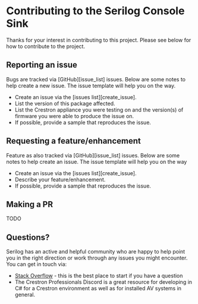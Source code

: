 # Contributing to the Serilog Console Sink

Thanks for your interest in contributing to this project. Please see below for how to contribute to the project.

## Reporting an issue

Bugs are tracked via [GitHub][issue_list] issues.  Below are some notes to help create a new issue.  The issue template will help you on the way.

* Create an issue via the [issues list][create_issue].
* List the version of this package affected.
* List the Crestron appliance you were testing on and the version(s) of firmware you were able to produce the issue on.
* If possible, provide a sample that reproduces the issue.

## Requesting a feature/enhancement

Feature as also tracked via [GitHub][issue_list] issues.  Below are some notes to help create an issue.  The issue template will help you on the way

* Create an issue via the [issues list][create_issue].
* Describe your feature/enhancement.
* If possible, provide a sample that reproduces the issue.

## Making a PR

TODO

## Questions?

Serilog has an active and helpful community who are happy to help point you in the right direction or work through any issues you might encounter. You can get in touch via:

 * [Stack Overflow](http://stackoverflow.com/questions/tagged/serilog) - this is the best place to start if you have a question
 * The Crestron Professionals Discord is a great resource for developing in C# for a Crestron environment as well as for installed AV systems in general.

<!-- Finally when contributing please keep in mind our [Code of Conduct][serilog_code_of_conduct]. -->

[serilog]: https://github.com/serilog/serilog
[sinks]: https://github.com/serilog/serilog/wiki/Provided-Sinks
[community_projects]: https://github.com/serilog/serilog/wiki/Community-Projects
<!-- [create_issue]: https://github.com/serilog/serilog-sinks-console/issues/new
[issue_list]: https://github.com/serilog/serilog-sinks-console/issues/
[serilog_code_of_conduct]: https://github.com/serilog/serilog/blob/dev/CODE_OF_CONDUCT.md -->
